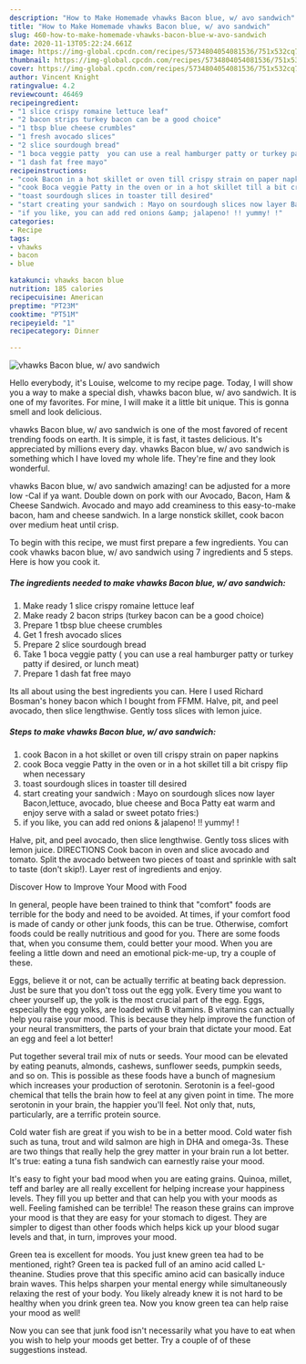 ```yaml
---
description: "How to Make Homemade vhawks Bacon blue, w/ avo sandwich"
title: "How to Make Homemade vhawks Bacon blue, w/ avo sandwich"
slug: 460-how-to-make-homemade-vhawks-bacon-blue-w-avo-sandwich
date: 2020-11-13T05:22:24.661Z
image: https://img-global.cpcdn.com/recipes/5734804054081536/751x532cq70/vhawks-bacon-blue-w-avo-sandwich-recipe-main-photo.jpg
thumbnail: https://img-global.cpcdn.com/recipes/5734804054081536/751x532cq70/vhawks-bacon-blue-w-avo-sandwich-recipe-main-photo.jpg
cover: https://img-global.cpcdn.com/recipes/5734804054081536/751x532cq70/vhawks-bacon-blue-w-avo-sandwich-recipe-main-photo.jpg
author: Vincent Knight
ratingvalue: 4.2
reviewcount: 46469
recipeingredient:
- "1 slice crispy romaine lettuce leaf"
- "2 bacon strips turkey bacon can be a good choice"
- "1 tbsp blue cheese crumbles"
- "1 fresh avocado slices"
- "2 slice sourdough bread"
- "1 boca veggie patty  you can use a real hamburger patty or turkey patty if desired or lunch meat"
- "1 dash fat free mayo"
recipeinstructions:
- "cook Bacon in a hot skillet or oven till crispy strain on paper napkins"
- "cook Boca veggie Patty in the oven or in a hot skillet till a bit crispy flip when necessary"
- "toast sourdough slices in toaster till desired"
- "start creating your sandwich : Mayo on sourdough slices now layer Bacon,lettuce, avocado, blue cheese and Boca Patty eat warm and enjoy serve with a salad or sweet potato fries:)"
- "if you like, you can add red onions &amp; jalapeno! !! yummy! !"
categories:
- Recipe
tags:
- vhawks
- bacon
- blue

katakunci: vhawks bacon blue 
nutrition: 185 calories
recipecuisine: American
preptime: "PT23M"
cooktime: "PT51M"
recipeyield: "1"
recipecategory: Dinner

---
```



![vhawks Bacon blue, w/ avo sandwich](https://img-global.cpcdn.com/recipes/5734804054081536/751x532cq70/vhawks-bacon-blue-w-avo-sandwich-recipe-main-photo.jpg)

Hello everybody, it's Louise, welcome to my recipe page. Today, I will show you a way to make a special dish, vhawks bacon blue, w/ avo sandwich. It is one of my favorites. For mine, I will make it a little bit unique. This is gonna smell and look delicious.

vhawks Bacon blue, w/ avo sandwich is one of the most favored of recent trending foods on earth. It is simple, it is fast, it tastes delicious. It's appreciated by millions every day. vhawks Bacon blue, w/ avo sandwich is something which I have loved my whole life. They're fine and they look wonderful.

vhawks Bacon blue, w/ avo sandwich amazing! can be adjusted for a more low -Cal if ya want. Double down on pork with our Avocado, Bacon, Ham &amp; Cheese Sandwich. Avocado and mayo add creaminess to this easy-to-make bacon, ham and cheese sandwich. In a large nonstick skillet, cook bacon over medium heat until crisp.


To begin with this recipe, we must first prepare a few ingredients. You can cook vhawks bacon blue, w/ avo sandwich using 7 ingredients and 5 steps. Here is how you cook it.

<!--inarticleads1-->

##### The ingredients needed to make vhawks Bacon blue, w/ avo sandwich:

1. Make ready 1 slice crispy romaine lettuce leaf
1. Make ready 2 bacon strips (turkey bacon can be a good choice)
1. Prepare 1 tbsp blue cheese crumbles
1. Get 1 fresh avocado slices
1. Prepare 2 slice sourdough bread
1. Take 1 boca veggie patty ( you can use a real hamburger patty or turkey patty if desired, or lunch meat)
1. Prepare 1 dash fat free mayo


Its all about using the best ingredients you can. Here I used Richard Bosman&#39;s honey bacon which I bought from FFMM. Halve, pit, and peel avocado, then slice lengthwise. Gently toss slices with lemon juice. 

<!--inarticleads2-->

##### Steps to make vhawks Bacon blue, w/ avo sandwich:

1. cook Bacon in a hot skillet or oven till crispy strain on paper napkins
1. cook Boca veggie Patty in the oven or in a hot skillet till a bit crispy flip when necessary
1. toast sourdough slices in toaster till desired
1. start creating your sandwich : Mayo on sourdough slices now layer Bacon,lettuce, avocado, blue cheese and Boca Patty eat warm and enjoy serve with a salad or sweet potato fries:)
1. if you like, you can add red onions &amp; jalapeno! !! yummy! !


Halve, pit, and peel avocado, then slice lengthwise. Gently toss slices with lemon juice. DIRECTIONS Cook bacon in oven and slice avocado and tomato. Split the avocado between two pieces of toast and sprinkle with salt to taste (don&#39;t skip!). Layer rest of ingredients and enjoy. 

Discover How to Improve Your Mood with Food


In general, people have been trained to think that "comfort" foods are terrible for the body and need to be avoided. At times, if your comfort food is made of candy or other junk foods, this can be true. Otherwise, comfort foods could be really nutritious and good for you. There are some foods that, when you consume them, could better your mood. When you are feeling a little down and need an emotional pick-me-up, try a couple of these.

Eggs, believe it or not, can be actually terrific at beating back depression. Just be sure that you don't toss out the egg yolk. Every time you want to cheer yourself up, the yolk is the most crucial part of the egg. Eggs, especially the egg yolks, are loaded with B vitamins. B vitamins can actually help you raise your mood. This is because they help improve the function of your neural transmitters, the parts of your brain that dictate your mood. Eat an egg and feel a lot better!

Put together several trail mix of nuts or seeds. Your mood can be elevated by eating peanuts, almonds, cashews, sunflower seeds, pumpkin seeds, and so on. This is possible as these foods have a bunch of magnesium which increases your production of serotonin. Serotonin is a feel-good chemical that tells the brain how to feel at any given point in time. The more serotonin in your brain, the happier you'll feel. Not only that, nuts, particularly, are a terrific protein source.

Cold water fish are great if you wish to be in a better mood. Cold water fish such as tuna, trout and wild salmon are high in DHA and omega-3s. These are two things that really help the grey matter in your brain run a lot better. It's true: eating a tuna fish sandwich can earnestly raise your mood. 

It's easy to fight your bad mood when you are eating grains. Quinoa, millet, teff and barley are all really excellent for helping increase your happiness levels. They fill you up better and that can help you with your moods as well. Feeling famished can be terrible! The reason these grains can improve your mood is that they are easy for your stomach to digest. They are simpler to digest than other foods which helps kick up your blood sugar levels and that, in turn, improves your mood.

Green tea is excellent for moods. You just knew green tea had to be mentioned, right? Green tea is packed full of an amino acid called L-theanine. Studies prove that this specific amino acid can basically induce brain waves. This helps sharpen your mental energy while simultaneously relaxing the rest of your body. You likely already knew it is not hard to be healthy when you drink green tea. Now you know green tea can help raise your mood as well!

Now you can see that junk food isn't necessarily what you have to eat when you wish to help your moods get better. Try  a  couple of  of  these  suggestions  instead.

